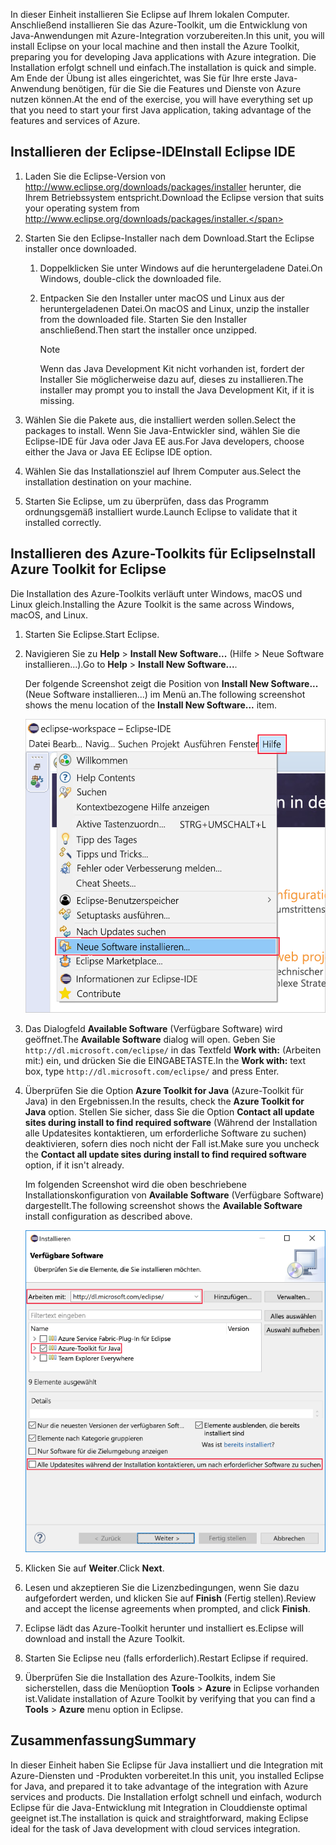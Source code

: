 <span data-ttu-id="269bb-101">In dieser Einheit installieren Sie Eclipse auf Ihrem lokalen Computer. Anschließend installieren Sie das Azure-Toolkit, um die Entwicklung von Java-Anwendungen mit Azure-Integration vorzubereiten.</span><span class="sxs-lookup"><span data-stu-id="269bb-101">In this unit, you will install Eclipse on your local machine and then install the Azure Toolkit, preparing you for developing Java applications with Azure integration.</span></span> <span data-ttu-id="269bb-102">Die Installation erfolgt schnell und einfach.</span><span class="sxs-lookup"><span data-stu-id="269bb-102">The installation is quick and simple.</span></span> <span data-ttu-id="269bb-103">Am Ende der Übung ist alles eingerichtet, was Sie für Ihre erste Java-Anwendung benötigen, für die Sie die Features und Dienste von Azure nutzen können.</span><span class="sxs-lookup"><span data-stu-id="269bb-103">At the end of the exercise, you will have everything set up that you need to start your first Java application, taking advantage of the features and services of Azure.</span></span>

## <a name="install-eclipse-ide"></a><span data-ttu-id="269bb-104">Installieren der Eclipse-IDE</span><span class="sxs-lookup"><span data-stu-id="269bb-104">Install Eclipse IDE</span></span>

1. <span data-ttu-id="269bb-105">Laden Sie die Eclipse-Version von http://www.eclipse.org/downloads/packages/installer herunter, die Ihrem Betriebssystem entspricht.</span><span class="sxs-lookup"><span data-stu-id="269bb-105">Download the Eclipse version that suits your operating system from http://www.eclipse.org/downloads/packages/installer.</span></span>

1. <span data-ttu-id="269bb-106">Starten Sie den Eclipse-Installer nach dem Download.</span><span class="sxs-lookup"><span data-stu-id="269bb-106">Start the Eclipse installer once downloaded.</span></span>

    1. <span data-ttu-id="269bb-107">Doppelklicken Sie unter Windows auf die heruntergeladene Datei.</span><span class="sxs-lookup"><span data-stu-id="269bb-107">On Windows, double-click the downloaded file.</span></span>

    1. <span data-ttu-id="269bb-108">Entpacken Sie den Installer unter macOS und Linux aus der heruntergeladenen Datei.</span><span class="sxs-lookup"><span data-stu-id="269bb-108">On macOS and Linux, unzip the installer from the downloaded file.</span></span> <span data-ttu-id="269bb-109">Starten Sie den Installer anschließend.</span><span class="sxs-lookup"><span data-stu-id="269bb-109">Then start the installer once unzipped.</span></span>

        > [!NOTE]
        > <span data-ttu-id="269bb-110">Wenn das Java Development Kit nicht vorhanden ist, fordert der Installer Sie möglicherweise dazu auf, dieses zu installieren.</span><span class="sxs-lookup"><span data-stu-id="269bb-110">The installer may prompt you to install the Java Development Kit, if it is missing.</span></span>

1. <span data-ttu-id="269bb-111">Wählen Sie die Pakete aus, die installiert werden sollen.</span><span class="sxs-lookup"><span data-stu-id="269bb-111">Select the packages to install.</span></span> <span data-ttu-id="269bb-112">Wenn Sie Java-Entwickler sind, wählen Sie die Eclipse-IDE für Java oder Java EE aus.</span><span class="sxs-lookup"><span data-stu-id="269bb-112">For Java developers, choose either the Java or Java EE Eclipse IDE option.</span></span>

1. <span data-ttu-id="269bb-113">Wählen Sie das Installationsziel auf Ihrem Computer aus.</span><span class="sxs-lookup"><span data-stu-id="269bb-113">Select the installation destination on your machine.</span></span>

1. <span data-ttu-id="269bb-114">Starten Sie Eclipse, um zu überprüfen, dass das Programm ordnungsgemäß installiert wurde.</span><span class="sxs-lookup"><span data-stu-id="269bb-114">Launch Eclipse to validate that it installed correctly.</span></span>

## <a name="install-azure-toolkit-for-eclipse"></a><span data-ttu-id="269bb-115">Installieren des Azure-Toolkits für Eclipse</span><span class="sxs-lookup"><span data-stu-id="269bb-115">Install Azure Toolkit for Eclipse</span></span>

<span data-ttu-id="269bb-116">Die Installation des Azure-Toolkits verläuft unter Windows, macOS und Linux gleich.</span><span class="sxs-lookup"><span data-stu-id="269bb-116">Installing the Azure Toolkit is the same across Windows, macOS, and Linux.</span></span>

1. <span data-ttu-id="269bb-117">Starten Sie Eclipse.</span><span class="sxs-lookup"><span data-stu-id="269bb-117">Start Eclipse.</span></span>

1. <span data-ttu-id="269bb-118">Navigieren Sie zu **Help** > **Install New Software...** (Hilfe > Neue Software installieren...).</span><span class="sxs-lookup"><span data-stu-id="269bb-118">Go to **Help** > **Install New Software...**.</span></span>

    <span data-ttu-id="269bb-119">Der folgende Screenshot zeigt die Position von **Install New Software...** (Neue Software installieren...) im Menü an.</span><span class="sxs-lookup"><span data-stu-id="269bb-119">The following screenshot shows the menu location of the **Install New Software...** item.</span></span>

    ![Screenshot der Option „Install New Software“ (Neue Software installieren), die im Hilfemenü von Eclipse hervorgehoben ist.](../media/7-eclipse-install-new-software.png)

1. <span data-ttu-id="269bb-121">Das Dialogfeld **Available Software** (Verfügbare Software) wird geöffnet.</span><span class="sxs-lookup"><span data-stu-id="269bb-121">The **Available Software** dialog will open.</span></span> <span data-ttu-id="269bb-122">Geben Sie `http://dl.microsoft.com/eclipse/` in das Textfeld **Work with:** (Arbeiten mit:) ein, und drücken Sie die EINGABETASTE.</span><span class="sxs-lookup"><span data-stu-id="269bb-122">In the **Work with:** text box, type `http://dl.microsoft.com/eclipse/` and press Enter.</span></span>

1. <span data-ttu-id="269bb-123">Überprüfen Sie die Option **Azure Toolkit for Java** (Azure-Toolkit für Java) in den Ergebnissen.</span><span class="sxs-lookup"><span data-stu-id="269bb-123">In the results, check the **Azure Toolkit for Java** option.</span></span> <span data-ttu-id="269bb-124">Stellen Sie sicher, dass Sie die Option **Contact all update sites during install to find required software** (Während der Installation alle Updatesites kontaktieren, um erforderliche Software zu suchen) deaktivieren, sofern dies noch nicht der Fall ist.</span><span class="sxs-lookup"><span data-stu-id="269bb-124">Make sure you uncheck the **Contact all update sites during install to find required software** option, if it isn't already.</span></span>

    <span data-ttu-id="269bb-125">Im folgenden Screenshot wird die oben beschriebene Installationskonfiguration von **Available Software** (Verfügbare Software) dargestellt.</span><span class="sxs-lookup"><span data-stu-id="269bb-125">The following screenshot shows the **Available Software** install configuration as described above.</span></span>

    ![Screenshot des Fensters „Available Software“ (Verfügbare Software) in Eclipse mit Feldern, die die Konfigurationen hervorheben, die zum Suchen und Installieren des Azure-Toolkits für Java erforderlich sind.](../media/7-eclipse-download-azure-toolkit-for-java.png)

1. <span data-ttu-id="269bb-127">Klicken Sie auf **Weiter**.</span><span class="sxs-lookup"><span data-stu-id="269bb-127">Click **Next**.</span></span>

1. <span data-ttu-id="269bb-128">Lesen und akzeptieren Sie die Lizenzbedingungen, wenn Sie dazu aufgefordert werden, und klicken Sie auf **Finish** (Fertig stellen).</span><span class="sxs-lookup"><span data-stu-id="269bb-128">Review and accept the license agreements when prompted, and click **Finish**.</span></span>

1. <span data-ttu-id="269bb-129">Eclipse lädt das Azure-Toolkit herunter und installiert es.</span><span class="sxs-lookup"><span data-stu-id="269bb-129">Eclipse will download and install the Azure Toolkit.</span></span>

1. <span data-ttu-id="269bb-130">Starten Sie Eclipse neu (falls erforderlich).</span><span class="sxs-lookup"><span data-stu-id="269bb-130">Restart Eclipse if required.</span></span>

1. <span data-ttu-id="269bb-131">Überprüfen Sie die Installation des Azure-Toolkits, indem Sie sicherstellen, dass die Menüoption **Tools** > **Azure** in Eclipse vorhanden ist.</span><span class="sxs-lookup"><span data-stu-id="269bb-131">Validate installation of Azure Toolkit by verifying that you can find a **Tools** > **Azure** menu option in Eclipse.</span></span>

## <a name="summary"></a><span data-ttu-id="269bb-132">Zusammenfassung</span><span class="sxs-lookup"><span data-stu-id="269bb-132">Summary</span></span>

<span data-ttu-id="269bb-133">In dieser Einheit haben Sie Eclipse für Java installiert und die Integration mit Azure-Diensten und -Produkten vorbereitet.</span><span class="sxs-lookup"><span data-stu-id="269bb-133">In this unit, you installed Eclipse for Java, and prepared it to take advantage of the integration with Azure services and products.</span></span> <span data-ttu-id="269bb-134">Die Installation erfolgt schnell und einfach, wodurch Eclipse für die Java-Entwicklung mit Integration in Clouddienste optimal geeignet ist.</span><span class="sxs-lookup"><span data-stu-id="269bb-134">The installation is quick and straightforward, making Eclipse ideal for the task of Java development with cloud services integration.</span></span>
